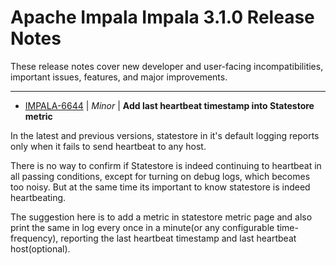 
<!---
# Licensed to the Apache Software Foundation (ASF) under one
# or more contributor license agreements.  See the NOTICE file
# distributed with this work for additional information
# regarding copyright ownership.  The ASF licenses this file
# to you under the Apache License, Version 2.0 (the
# "License"); you may not use this file except in compliance
# with the License.  You may obtain a copy of the License at
#
#     http://www.apache.org/licenses/LICENSE-2.0
#
# Unless required by applicable law or agreed to in writing, software
# distributed under the License is distributed on an "AS IS" BASIS,
# WITHOUT WARRANTIES OR CONDITIONS OF ANY KIND, either express or implied.
# See the License for the specific language governing permissions and
# limitations under the License.
-->
# Apache Impala  Impala 3.1.0 Release Notes

These release notes cover new developer and user-facing incompatibilities, important issues, features, and major improvements.


---

* [IMPALA-6644](https://issues.apache.org/jira/browse/IMPALA-6644) | *Minor* | **Add last heartbeat timestamp into Statestore metric**

In the latest and previous versions, statestore in it's default logging reports only when it fails to send heartbeat to any host.

There is no way to confirm if Statestore is indeed continuing to heartbeat in all passing conditions, except for turning on debug logs, which becomes too noisy. But at the same time its important to know statestore is indeed heartbeating.

The suggestion here is to add a metric in statestore metric page and also print the same in log every once in a minute(or any configurable time-frequency), reporting the last heartbeat timestamp and last heartbeat host(optional).



